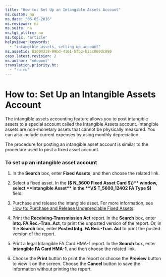 ```yaml
---
title: "How to: Set Up an Intangible Assets Account"
ms.custom: na
ms.date: "06-05-2016"
ms.reviewer: na
ms.suite: na
ms.tgt_pltfrm: na
ms.topic: "article"
helpviewer_keywords: 
  - "intangible assets, setting up account"
ms.assetid: 01d04338-99bd-4161-bfb2-b2cc060dc890
caps.latest.revision: 2
ms.author: "edupont"
translation.priority.ht: 
  - "ru-ru"
---
```

# How to: Set Up an Intangible Assets Account
The intangible assets accounting feature allows you to post intangible assets to a special account called the Intangible Assets account. Intangible assets are non\-monetary assets that cannot be physically measured. You can also include current expenses by using monthly depreciation.  
  
 The procedure for posting an intangible asset account is similar to the procedure used to post a fixed asset account.  
  
### To set up an intangible asset account  
  
1.  In the **Search** box, enter **Fixed Assets**, and then choose the related link.  
  
2.  Select a fixed asset. In the **\($ N\_5600 Fixed Asset Card $\)** window, select **Intangible Asset** in the **\($ T\_5600\_12402 FA Type $\)** field.  
  
3.  Purchase and release the intangible asset. For more information, see [How to: Purchase and Release Undepreciable Fixed Assets](../../LocalFunctionalityForMicrosoftDynamicsNav2016/Russia/how-to-purchase-and-release-undepreciable-fixed-assets.md).  
  
4.  Print the **Receiving\-Transmission Act** report. In the **Search** box, enter **Intq. FA Rec.\-Tran. Act**, to print the unposted version of the report. Or, in the **Search** box, enter **Posted Intg. FA Rec.\-Tran. Act** to print the posted version of the report.  
  
5.  Print a legal Intangible FA Card HMA\-1 report. In the **Search** box, enter **Intangible FA Card HMA\-1**, and then choose the related link.  
  
6.  Choose the **Print** button to print the report or choose the **Preview** button to view it on the screen. Choose the **Cancel** button to save the information without printing the report.